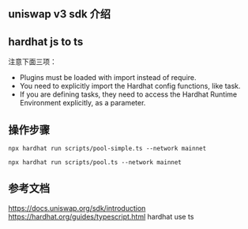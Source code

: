 ## uniswap v3 sdk 介绍  

## hardhat js to ts
注意下面三项：
- Plugins must be loaded with import instead of require.
- You need to explicitly import the Hardhat config functions, like task.
- If you are defining tasks, they need to access the Hardhat Runtime Environment explicitly, as a parameter.
## 操作步骤
```
npx hardhat run scripts/pool-simple.ts --network mainnet

npx hardhat run scripts/pool.ts --network mainnet

```

## 参考文档  
https://docs.uniswap.org/sdk/introduction
https://hardhat.org/guides/typescript.html  hardhat use ts